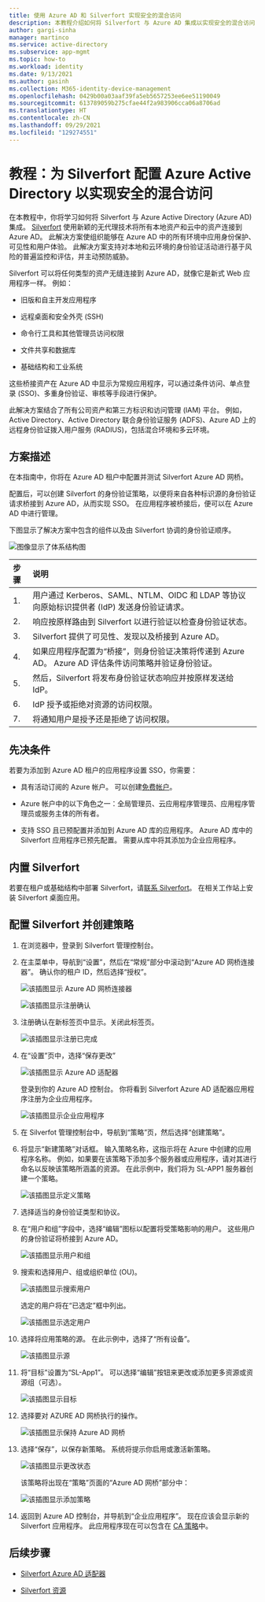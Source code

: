 ```yaml
---
title: 使用 Azure AD 和 Silverfort 实现安全的混合访问
description: 本教程介绍如何将 Silverfort 与 Azure AD 集成以实现安全的混合访问
author: gargi-sinha
manager: martinco
ms.service: active-directory
ms.subservice: app-mgmt
ms.topic: how-to
ms.workload: identity
ms.date: 9/13/2021
ms.author: gasinh
ms.collection: M365-identity-device-management
ms.openlocfilehash: 0429b00a03aaf39fa5eb5657253ee6ee51190049
ms.sourcegitcommit: 613789059b275cfae44f2a983906cca06a8706ad
ms.translationtype: HT
ms.contentlocale: zh-CN
ms.lasthandoff: 09/29/2021
ms.locfileid: "129274551"
---
```

# <a name="tutorial-configure-silverfort-with-azure-active-directory-for-secure-hybrid-access"></a>教程：为 Silverfort 配置 Azure Active Directory 以实现安全的混合访问

在本教程中，你将学习如何将 Silverfort 与 Azure Active Directory (Azure AD) 集成。 [Silverfort](https://www.silverfort.com/) 使用新颖的无代理技术将所有本地资产和云中的资产连接到 Azure AD。 此解决方案使组织能够在 Azure AD 中的所有环境中应用身份保护、可见性和用户体验。 此解决方案支持对本地和云环境的身份验证活动进行基于风险的普遍监控和评估，并主动预防威胁。  

Silverfort 可以将任何类型的资产无缝连接到 Azure AD，就像它是新式 Web 应用程序一样。 例如：

- 旧版和自主开发应用程序

- 远程桌面和安全外壳 (SSH)

- 命令行工具和其他管理员访问权限

- 文件共享和数据库

- 基础结构和工业系统

这些桥接资产在 Azure AD 中显示为常规应用程序，可以通过条件访问、单点登录 (SSO)、多重身份验证、审核等手段进行保护。

此解决方案结合了所有公司资产和第三方标识和访问管理 (IAM) 平台。 例如，Active Directory、Active Directory 联合身份验证服务 (ADFS)、Azure AD 上的远程身份验证拨入用户服务 (RADIUS)，包括混合环境和多云环境。

## <a name="scenario-description"></a>方案描述

在本指南中，你将在 Azure AD 租户中配置并测试 Silverfort Azure AD 网桥。

配置后，可以创建 Silverfort 的身份验证策略，以便将来自各种标识源的身份验证请求桥接到 Azure AD，从而实现 SSO。 在应用程序被桥接后，便可以在 Azure AD 中进行管理。

下图显示了解决方案中包含的组件以及由 Silverfort 协调的身份验证顺序。

![图像显示了体系结构图](./media/silverfort-azure-ad-integration/silverfort-architecture-diagram.png)

| 步骤 | 说明|
|:---------|:------------|
| 1. | 用户通过 Kerberos、SAML、NTLM、OIDC 和 LDAP 等协议向原始标识提供者 (IdP) 发送身份验证请求。|
| 2. | 响应按原样路由到 Silverfort 以进行验证以检查身份验证状态。|
| 3. | Silverfort 提供了可见性、发现以及桥接到 Azure AD。|
| 4. | 如果应用程序配置为“桥接”，则身份验证决策将传递到 Azure AD。 Azure AD 评估条件访问策略并验证身份验证。|
| 5. | 然后，Silverfort 将发布身份验证状态响应并按原样发送给 IdP。 |
| 6.| IdP 授予或拒绝对资源的访问权限。|
| 7. | 将通知用户是授予还是拒绝了访问权限。 |

## <a name="prerequisites"></a>先决条件

若要为添加到 Azure AD 租户的应用程序设置 SSO，你需要：

- 具有活动订阅的 Azure 帐户。 可以创建[免费帐户](https://azure.microsoft.com/free/?WT.mc_id=A261C142F)。

- Azure 帐户中的以下角色之一：全局管理员、云应用程序管理员、应用程序管理员或服务主体的所有者。

- 支持 SSO 且已预配置并添加到 Azure AD 库的应用程序。 Azure AD 库中的 Silverfort 应用程序已预先配置。 需要从库中将其添加为企业应用程序。

## <a name="onboard-with-silverfort"></a>内置 Silverfort

若要在租户或基础结构中部署 Silverfort，请[联系 Silverfort](https://www.silverfort.com/)。 在相关工作站上安装 Silverfort 桌面应用。

## <a name="configure-silverfort-and-create-a-policy"></a>配置 Silverfort 并创建策略

1. 在浏览器中，登录到 Silverfort 管理控制台。

2. 在主菜单中，导航到“设置”，然后在“常规”部分中滚动到“Azure AD 网桥连接器”。  确认你的租户 ID，然后选择“授权”。

   ![该插图显示 Azure AD 网桥连接器](./media/silverfort-azure-ad-integration/azure-ad-bridge-connector.png)

   ![该插图显示注册确认](./media/silverfort-azure-ad-integration/grant-permission.png)

3. 注册确认在新标签页中显示。关闭此标签页。

   ![该插图显示注册已完成](./media/silverfort-azure-ad-integration/registration-completed.png)

4. 在“设置”页中，选择“保存更改” 

   ![该插图显示 Azure AD 适配器](./media/silverfort-azure-ad-integration/silverfort-azure-ad-adapter.png)

    登录到你的 Azure AD 控制台。 你将看到 Silverfort Azure AD 适配器应用程序注册为企业应用程序。

   ![该插图显示企业应用程序](./media/silverfort-azure-ad-integration/enterprise-application.png)

5. 在 Silverfot 管理控制台中，导航到“策略”页，然后选择“创建策略”。 

6. 将显示“新建策略”对话框。 输入策略名称，这指示将在 Azure 中创建的应用程序名称。 例如，如果要在该策略下添加多个服务器或应用程序，请对其进行命名以反映该策略所涵盖的资源。 在此示例中，我们将为 SL-APP1 服务器创建一个策略。

   ![该插图显示定义策略](./media/silverfort-azure-ad-integration/define-policy.png)

7. 选择适当的身份验证类型和协议。 

8. 在“用户和组”字段中，选择“编辑”图标以配置将受策略影响的用户。 这些用户的身份验证将桥接到 Azure AD。

   ![该插图显示用户和组](./media/silverfort-azure-ad-integration/user-groups.png)

9. 搜索和选择用户、组或组织单位 (OU)。

   ![该插图显示搜索用户](./media/silverfort-azure-ad-integration/search-users.png)

   选定的用户将在“已选定”框中列出。

   ![该插图显示选定用户](./media/silverfort-azure-ad-integration/select-user.png)

10. 选择将应用策略的源。 在此示例中，选择了“所有设备”。

    ![该插图显示源](./media/silverfort-azure-ad-integration/source.png)

11. 将“目标”设置为“SL-App1”。 可以选择“编辑”按钮来更改或添加更多资源或资源组（可选）。

    ![该插图显示目标](./media/silverfort-azure-ad-integration/destination.png)

12. 选择要对 AZURE AD 网桥执行的操作。

    ![该插图显示保持 Azure AD 网桥](./media/silverfort-azure-ad-integration/save-azure-ad-bridge.png)

13. 选择“保存”，以保存新策略。 系统将提示你启用或激活新策略。

    ![该插图显示更改状态](./media/silverfort-azure-ad-integration/change-status.png)

    该策略将出现在“策略”页面的“Azure AD 网桥”部分中：

    ![该插图显示添加策略](./media/silverfort-azure-ad-integration/add-policy.png)

14. 返回到 Azure AD 控制台，并导航到“企业应用程序”。 现在应该会显示新的 Silverfort 应用程序。 此应用程序现在可以包含在 [CA 策略](../authentication/tutorial-enable-azure-mfa.md?bc=/azure/active-directory/conditional-access/breadcrumb/toc.json&toc=/azure/active-directory/conditional-access/toc.json%23create-a-conditional-access-policy)中。

## <a name="next-steps"></a>后续步骤

- [Silverfort Azure AD 适配器](https://azuremarketplace.microsoft.com/marketplace/apps/aad.silverfortazureadadapter?tab=overview)

- [Silverfort 资源](https://www.silverfort.com/resources/)
